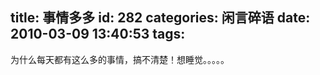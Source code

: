title: 事情多多
id: 282
categories: 闲言碎语
date: 2010-03-09 13:40:53
tags:
---

为什么每天都有这么多的事情，搞不清楚！想睡觉。。。。。
